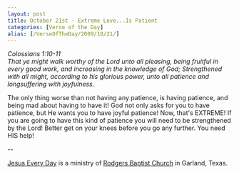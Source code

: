 ```yaml
---
layout: post
title: October 21st - Extreme Love...Is Patient
categories: [Verse of the Day]
alias: [/VerseOfTheDay/2009/10/21/]
---
```


_Colossians 1:10-11  
That ye might walk worthy of the Lord unto all pleasing, being
fruitful in every good work, and increasing in the knowledge of God;
Strengthened with all might, according to his glorious power, unto
all patience and longsuffering with joyfulness._

The only thing worse than not having any patience, is having
patience, and being mad about having to have it! God not only asks
for you to have patience, but He wants you to have joyful patience!
Now, that's EXTREME! If you are going to have this kind of patience
you will need to be strengthened by the Lord! Better get on your
knees before you go any further. You need HIS help!

 --

<a href=http://jesuseveryday.net>Jesus Every Day</a> is a ministry of <a href=http://rodgersbaptist.net>Rodgers Baptist Church</a> in Garland, Texas.
